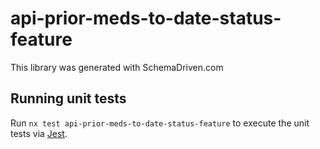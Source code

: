 
# api-prior-meds-to-date-status-feature

This library was generated with SchemaDriven.com

## Running unit tests

Run `nx test api-prior-meds-to-date-status-feature` to execute the unit tests via [Jest](https://jestjs.io).

